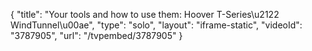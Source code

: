 {
    "title": "Your tools and how to use them: Hoover T-Series\u2122 WindTunnel\u00ae",
    "type": "solo",
    "layout": "iframe-static",
    "videoId": "3787905",
    "url": "\/tvpembed\/3787905"
}